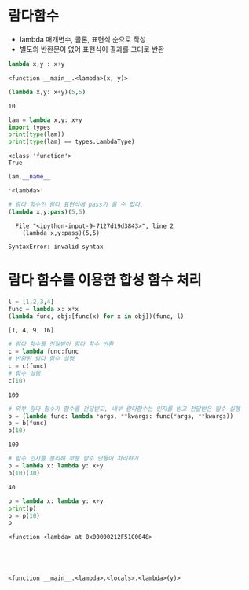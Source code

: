 # 람다함수
- lambda 매개변수, 콜론, 표현식 순으로 작성
- 별도의 반환문이 없어 표현식이 결과를 그대로 반환


```python
lambda x,y : x+y
```




    <function __main__.<lambda>(x, y)>




```python
(lambda x,y: x+y)(5,5)
```




    10




```python
lam = lambda x,y: x+y
import types
print(type(lam))
print(type(lam) == types.LambdaType)
```

    <class 'function'>
    True
    


```python
lam.__name__
```




    '<lambda>'




```python
# 람다 함수인 람다 표현식에 pass가 올 수 없다.
(lambda x,y:pass)(5,5)
```


      File "<ipython-input-9-7127d19d3843>", line 2
        (lambda x,y:pass)(5,5)
                       ^
    SyntaxError: invalid syntax
    


# 람다 함수를 이용한 합성 함수 처리


```python
l = [1,2,3,4]
func = lambda x: x*x
(lambda func, obj:[func(x) for x in obj])(func, l)
```




    [1, 4, 9, 16]




```python
# 람다 함수를 전달받아 람다 함수 반환
c = lambda func:func
# 반환된 람다 함수 실행
c = c(func)
# 함수 실행
c(10)
```




    100




```python
# 외부 람다 함수가 함수를 전달받고, 내부 람다함수는 인자를 받고 전달받은 함수 실행
b = (lambda func: lambda *args, **kwargs: func(*args, **kwargs))
b = b(func)
b(10)
```




    100




```python
# 함수 인자를 분리해 부분 함수 만들어 처리하기
p = lambda x: lambda y: x+y
p(10)(30)
```




    40




```python
p = lambda x: lambda y: x+y
print(p)
p = p(10)
p
```

    <function <lambda> at 0x00000212F51C0048>
    




    <function __main__.<lambda>.<locals>.<lambda>(y)>




```python

```
